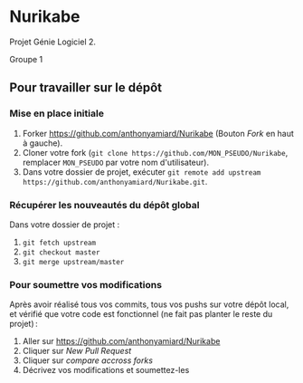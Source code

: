 # Nurikabe
Projet Génie Logiciel 2.

Groupe 1

## Pour travailler sur le dépôt

### Mise en place initiale

1. Forker https://github.com/anthonyamiard/Nurikabe (Bouton _Fork_ en haut à
   gauche).
2. Cloner votre fork (`git clone https://github.com/MON_PSEUDO/Nurikabe`,
   remplacer `MON_PSEUDO` par votre nom d'utilisateur).
3. Dans votre dossier de projet, exécuter
   `git remote add upstream https://github.com/anthonyamiard/Nurikabe.git`.

### Récupérer les nouveautés du dépôt global

Dans votre dossier de projet :
1. `git fetch upstream`
2. `git checkout master`
3. `git merge upstream/master`

### Pour soumettre vos modifications

Après avoir réalisé tous vos commits, tous vos pushs sur votre dépôt local, et
vérifié que votre code est fonctionnel (ne fait pas planter le reste du
projet) :

1. Aller sur https://github.com/anthonyamiard/Nurikabe
2. Cliquer sur _New Pull Request_
3. Cliquer sur _compare accross forks_
4. Décrivez vos modifications et soumettez-les
